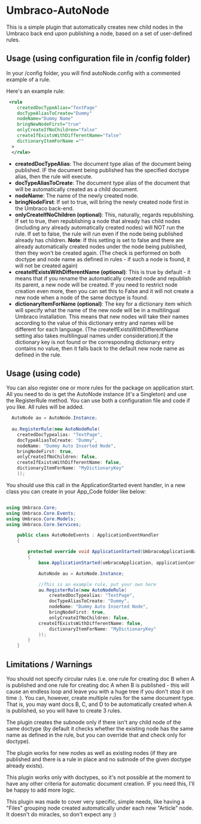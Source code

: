# Umbraco-AutoNode
This is a simple plugin that automatically creates new child nodes in the Umbraco back end upon publishing a node, based on a set of user-defined rules.

## Usage (using configuration file in /config folder)
In your /config folder, you will find autoNode.config with a commented example of a rule.

Here's an example rule:

```xml
 <rule 
    createdDocTypeAlias="TextPage" 
    docTypeAliasToCreate="Dummy" 
    nodeName="Dummy Name" 
    bringNewNodeFirst="true" 
    onlyCreateIfNoChildren="false" 
    createIfExistsWithDifferentName="false" 
    dictionaryItemForName =""
  >
  </rule>
 ```

* **createdDocTypeAlias**: The document type alias of the document being published. IF the document being published has the specified doctype alias, then the rule will execute.
* **docTypeAliasToCreate**: The document type alias of the document that will be automatically created as a child document.
* **nodeName**: The name of the newly created node.
* **bringNodeFirst**: If set to true, will bring the newly created node first in the Umbraco back-end.
* **onlyCreateIfNoChildren (optional)**: This, naturally, regards republishing. If set to true, then republishing a node that already has child nodes (including any already automatically created nodes) will NOT run the rule. If set to false, the rule will run even if the node being published already has children. **Note**: If this setting is set to false and there are already automatically created nodes under the node being published, then they won't be created again. (The check is performed on both doctype and node name as defined in rules - if such a node is found, it will not be created again)
* **createIfExistsWithDifferentName (optional)**: This is true by default - it means that if you rename the automatically created node and republish its parent, a new node will be created. If you need to restrict node creation even more, then you can set this to False and it will not create a new node when a node of the same doctype is found.
* **dictionaryItemForName (optional)**: The key for a dictionary item which will specify what the name of the new node will be in a multilingual Umbraco installation. This means that new nodes will take their names according to the value of this dictionary entry and names will be different for each language. (The createIfExistsWithDifferentName setting also takes multilingual names under consideration).If the dictionary key is not found or the corresponding dictionary entry contains no value, then it falls back to the default new node name as defined in the rule.

## Usage (using code)
You can also register one or more rules for the package on application start. 
All you need to do is get the AutoNode instance (it's a Singleton) and use the RegisterRule method. 
You can use both a configuration file and code if you like. All rules will be added.

```csharp
  AutoNode au = AutoNode.Instance;
  
  au.RegisterRule(new AutoNodeRule(
    createdDocTypealias: "TextPage",
    docTypeAliasToCreate: "Dummy",
    nodeName: "Dummy Auto Inserted Node",
    bringNodeFirst: true,
    onlyCreateIfNoChildren: false,
    createIfExistsWithDifferentName: false,
    dictionaryItemForName: "MyDictionaryKey"
    ));
```

You should use this call in the ApplicationStarted event handler,
in a new class you can create in your App_Code folder like below:

```csharp

using Umbraco.Core;
using Umbraco.Core.Events;
using Umbraco.Core.Models;
using Umbraco.Core.Services;

    public class AutoNodeEvents : ApplicationEventHandler
    {

        protected override void ApplicationStarted(UmbracoApplicationBase umbracoApplication, ApplicationContext applicationContext)
        {
            base.ApplicationStarted(umbracoApplication, applicationContext);

            AutoNode au = AutoNode.Instance;

			//This is an example rule, put your own here
 			au.RegisterRule(new AutoNodeRule(
    			createdDocTypealias: "TextPage",
    			docTypeAliasToCreate: "Dummy",
    			nodeName: "Dummy Auto Inserted Node",
    			bringNodeFirst: true,
    			onlyCreateIfNoChildren: false,
			createIfExistsWithDifferentName: false,
    			dictionaryItemForName: "MyDictionaryKey"
			));
        }
    }
```

## Limitations / Warnings
You should not specify circular rules (i.e. one rule for creating doc B when A is published and one rule for creating doc A when B is published - this will cause an endless loop and leave you with a huge tree if you don't stop it on time :). You can, however, create multiple rules for the same document type. That is, you may want docs B, C, and D to be automatically created when A is published, so you will have to create 3 rules. 

The plugin creates the subnode only if there isn't any child node of the same doctype (by default it checks whether the existing node has the same name as defined in the rule, but you can override that and check only for doctype). 

The plugin works for new nodes as well as existing nodes (if they are published and there is a rule in place and no subnode of the given doctype already exists).

This plugin works only with doctypes, so it's not possible at the moment to have any other criteria for automatic document creation. IF you need this, I'll be happy to add more logic.

This plugin was made to cover very specific, simple needs, like having a "Files" grouping node created automatically under each new "Article" node. It doesn't do miracles, so don't expect any :)


